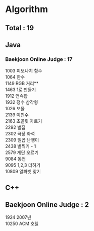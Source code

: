 # Algorithm

## Total : 19

## Java

### Baekjoon Online Judge : 17

1003 피보나치 함수  
1064 한수   
1149 RGB 거리**    
1463 1로 만들기  
1912 연속합  
1932 정수 삼각형  
1026 보물  
2139 이친수  
2163 초콜릿 자르기   
2292 벌집  
2302 극장 좌석  
2309 일곱 난쟁이   
2438 별찍기 - 1  
2579 계단 오르기     
9084 동전  
9095 1,2,3 더하기  
10809 알파벳 찾기 

## C++

## Baekjoon Online Judge : 2

1924 2007년   
10250 ACM 호텔  
